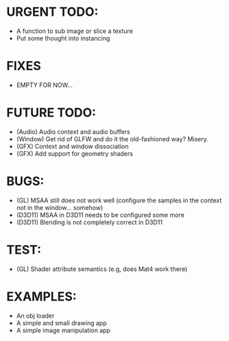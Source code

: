 # URGENT TODO: 
- A function to sub image or slice a texture 
- Put some thought into instancing

# FIXES
- EMPTY FOR NOW...

# FUTURE TODO: 
- (Audio) Audio context and audio buffers
- (Window) Get rid of GLFW and do it the old-fashioned way? Misery.
- (GFX) Context and window dissociation
- (GFX) Add support for geometry shaders

# BUGS: 
- (GL) MSAA still does not work well (configure the samples in the context not in the window... somehow)
- (D3D11) MSAA in D3D11 needs to be configured some more
- (D3D11) Blending is not completely correct in D3D11

# TEST: 
- (GL) Shader attribute semantics (e.g, does Mat4 work there)

# EXAMPLES: 
- An obj loader
- A simple and small drawing app
- A simple image manipulation app
